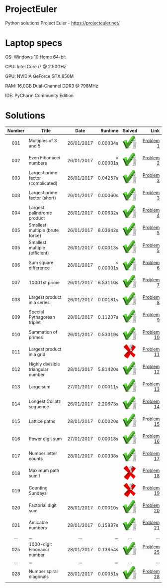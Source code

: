 # ProjectEuler
Python solutions Project Euler - https://projecteuler.net/

# Laptop specs
OS:  Windows 10 Home 64-bit

CPU: Intel Core i7 @ 2.50GHz

GPU: NVIDIA GeForce GTX 850M

RAM: 16,0GB Dual-Channel DDR3 @ 798MHz

IDE: PyCharm Community Edition

# Solutions
| Number | Title                                             | Date       | Runtime  | Solved                        | Link                                              |
|:------:|---------------------------------------------------|:----------:|---------:|:-----------------------------:|--------------------------------------------------:|
| 001    | Multiples of 3 and 5                              | 26/01/2017 |0.00034s  |![problem solved][solved]      |[Problem 1](https://projecteuler.net/problem=1)    |
| 002    | Even Fibonacci numbers                            | 26/01/2017 |< 0.00001s|![problem solved][solved]      |[Problem 2](https://projecteuler.net/problem=2)    |
| 003    | Largest prime factor (complicated)                | 26/01/2017 |0.04257s  |![problem solved][solved]      |[Problem 3](https://projecteuler.net/problem=3)    |
| 003    | Largest prime factor (short)                      | 26/01/2017 |0.00060s  |![problem solved][solved]      |[Problem 3](https://projecteuler.net/problem=3)    |
| 004    | Largest palindrome product                        | 26/01/2017 |0.00632s  |![problem solved][solved]      |[Problem 4](https://projecteuler.net/problem=4)    |
| 005    | Smallest multiple (brute force)                   | 26/01/2017 |8.03642s  |![problem solved][solved]      |[Problem 5](https://projecteuler.net/problem=5)    |
| 005    | Smallest multiple (efficient)                     | 26/01/2017 |0.00013s  |![problem solved][solved]      |[Problem 5](https://projecteuler.net/problem=5)    |
| 006    | Sum square difference                             | 26/01/2017 |< 0.00001s|![problem solved][solved]      |[Problem 6](https://projecteuler.net/problem=6)    |
| 007    | 10001st prime                                     | 26/01/2017 |6.53110s  |![problem solved][solved]      |[Problem 7](https://projecteuler.net/problem=7)    |
| 008    | Largest product in a series                       | 26/01/2017 |0.00181s  |![problem solved][solved]      |[Problem 8](https://projecteuler.net/problem=8)    |
| 009    | Special Pythagorean triplet                       | 28/01/2017 |0.11237s  |![problem solved][solved]      |[Problem 9](https://projecteuler.net/problem=9)    |
| 010    | Summation of primes                               | 26/01/2017 |0.53019s  |![problem solved][solved]      |[Problem 10](https://projecteuler.net/problem=10)  |
| 011    | Largest product in a grid                         |            |          |![problem not solved][unsolved]|[Problem 11](https://projecteuler.net/problem=11)  |
| 012    | Highly divisible triangular number                | 28/01/2017 |5.81420s  |![problem solved][solved]      |[Problem 12](https://projecteuler.net/problem=12)  |
| 013    | Large sum                                         | 27/01/2017 |0.00011s  |![problem solved][solved]      |[Problem 13](https://projecteuler.net/problem=13)  |
| 014    | Longest Collatz sequence                          | 26/01/2017 |2.20673s  |![problem solved][solved]      |[Problem 14](https://projecteuler.net/problem=14)  |
| 015    | Lattice paths                                     | 28/01/2017 |0.00020s  |![problem solved][solved]      |[Problem 15](https://projecteuler.net/problem=15)  |
| 016    | Power digit sum                                   | 27/01/2017 |0.00018s  |![problem solved][solved]      |[Problem 16](https://projecteuler.net/problem=16)  |
| 017    | Number letter counts                              | 28/01/2017 |0.00338s  |![problem solved][solved]      |[Problem 17](https://projecteuler.net/problem=17)  |
| 018    | Maximum path sum I                                |            |          |![problem not solved][unsolved]|[Problem 18](https://projecteuler.net/problem=18)  |
| 019    | Counting Sundays                                  |            |          |![problem not solved][unsolved]|[Problem 19](https://projecteuler.net/problem=19)  |
| 020    | Factorial digit sum                               | 28/01/2017 |0.00010s  |![problem solved][solved]      |[Problem 20](https://projecteuler.net/problem=20)  |
| 021    | Amicable numbers                                  | 28/01/2017 |0.15887s  |![problem solved][solved]      |[Problem 21](https://projecteuler.net/problem=21)  |
| ...    | ...                                               | ...        |...       |...                            |...                                                |
| 025    | 1000-digit Fibonacci number                       | 28/01/2017 |0.13854s  |![problem solved][solved]      |[Problem 25](https://projecteuler.net/problem=25)  |
| ...    | ...                                               | ...        |...       |...                            |...                                                |
| 028    | Number spiral diagonals                           | 28/01/2017 |0.00051s  |![problem solved][solved]      |[Problem 28](https://projecteuler.net/problem=28)  |


[solved]: https://raw.githubusercontent.com/MathiasSpanhove/ProjectEuler/master/img/solved.png "problem solved"
[unsolved]: https://raw.githubusercontent.com/MathiasSpanhove/ProjectEuler/master/img/unsolved.png "problem not solved"
